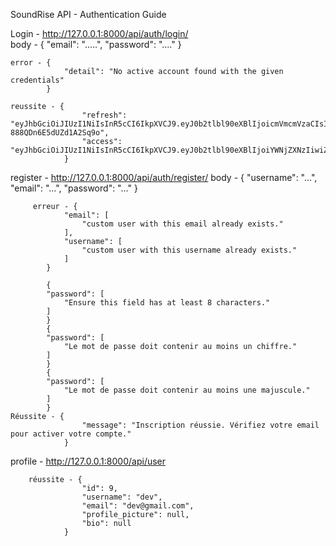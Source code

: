 SoundRise API - Authentication Guide

Login - http://127.0.0.1:8000/api/auth/login/  
 body - {
"email": ".....",
"password": "...."
}

    error - {
                "detail": "No active account found with the given credentials"
            }

    reussite - {
                    "refresh": "eyJhbGciOiJIUzI1NiIsInR5cCI6IkpXVCJ9.eyJ0b2tlbl90eXBlIjoicmVmcmVzaCIsImV4cCI6MTczOTc5NzY4NywiaWF0IjoxNzM5MTkyODg3LCJqdGkiOiIwYjg2MDE0MTJjYTM0MzgzYjgzMjM2MTQ3NWFlMGQ3YSIsInVzZXJfaWQiOjN9.vT5E4iSrgDFttGnNgoJmG6-888QDn6E5dUZd1A2Sq9o",
                    "access": "eyJhbGciOiJIUzI1NiIsInR5cCI6IkpXVCJ9.eyJ0b2tlbl90eXBlIjoiYWNjZXNzIiwiZXhwIjoxNzM5MTk0Njg3LCJpYXQiOjE3MzkxOTI4ODcsImp0aSI6IjE1MTAyN2Y2ZGNlODRjZDNiMTEzZTlhNjY3N2JlOThlIiwidXNlcl9pZCI6M30.LRp9aH8P8Xtd5FDb0d11eYscj3O9uIFO4UejpG9LP0s"
                }

register - http://127.0.0.1:8000/api/auth/register/
body - {
"username": "...",
"email": "...",
"password": "..."
}

         erreur - {
                "email": [
                    "custom user with this email already exists."
                ],
                "username": [
                    "custom user with this username already exists."
                ]
            }

            {
            "password": [
                "Ensure this field has at least 8 characters."
            ]
            }
            {
            "password": [
                "Le mot de passe doit contenir au moins un chiffre."
            ]
            }
            {
            "password": [
                "Le mot de passe doit contenir au moins une majuscule."
            ]
            }
    Réussite - {
                    "message": "Inscription réussie. Vérifiez votre email pour activer votre compte."
                }

profile - http://127.0.0.1:8000/api/user

        réussite - {
                    "id": 9,
                    "username": "dev",
                    "email": "dev@gmail.com",
                    "profile_picture": null,
                    "bio": null
                }
